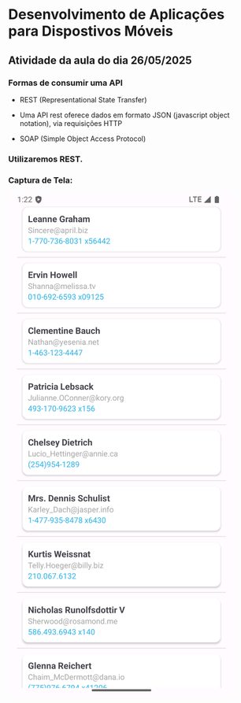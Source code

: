 # Desenvolvimento de Aplicações para Dispostivos Móveis
## Atividade da aula do dia 26/05/2025
### Formas de consumir uma API
* REST (Representational State Transfer)
- Uma API rest oferece dados em formato JSON (javascript object notation), via requisições HTTP
* SOAP (Simple Object Access Protocol)
### Utilizaremos REST.
### Captura de Tela:
![imagem](img1.png)